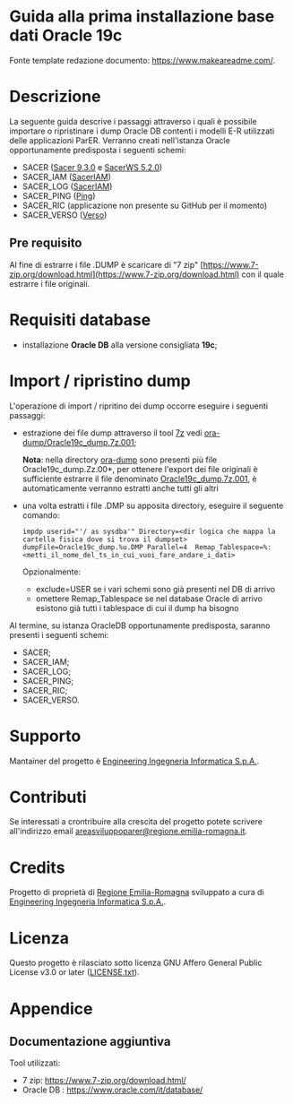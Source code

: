 # Guida alla prima installazione base dati Oracle 19c

Fonte template redazione documento:  https://www.makeareadme.com/.

# Descrizione

La seguente guida descrive i passaggi attraverso i quali è possibile importare o ripristinare i dump Oracle DB contenti i modelli E-R utilizzati delle applicazioni ParER.
Verranno creati nell'istanza Oracle opportunamente predisposta i seguenti schemi:

- SACER ([Sacer 9.3.0](https://github.com/RegioneER/parer-sacer/releases/tag/sacer-jboss-9.3.0) e [SacerWS 5.2.0](https://github.com/RegioneER/parer-sacerws](https://github.com/RegioneER/parer-sacerws/releases/tag/sacerws-5.2.0)))
- SACER_IAM ([SacerIAM](https://github.com/RegioneER/parer-sacer-iam))
- SACER_LOG ([SacerIAM](https://github.com/RegioneER/parer-sacer-iam))
- SACER_PING ([Ping](https://github.com/RegioneER/parer-ping))
- SACER_RIC (applicazione non presente su GitHub per il momento)
- SACER_VERSO ([Verso](https://github.com/RegioneER/parer-verso))

## Pre requisito

Al fine di estrarre i file .DUMP è scaricare di "7 zip" [https://www.7-zip.org/download.html](https://www.7-zip.org/download.html) con il quale estrarre i file originali.


# Requisiti database

- installazione **Oracle DB** alla versione consigliata **19c**;

# Import / ripristino dump

L'operazione di import / ripritino dei dump occorre eseguire i seguenti passaggi: 

- estrazione dei file dump attraverso il tool [7z](https://www.7-zip.org/download.html) vedi [ora-dump/Oracle19c_dump.7z.001](ora-dump/Oracle19c_dump.7z.001);
  
  **Nota**: nella directory [ora-dump](ora-dump) sono presenti più file Oracle19c_dump.Zz.00*, per ottenere l'export dei file originali è sufficiente estrarre il file denominato [Oracle19c_dump.7z.001](ora-dump/Oracle19c_dump.7z.001), è automaticamente verranno estratti anche tutti gli altri

- una volta estratti i file .DMP su apposita directory, eseguire il seguente comando: 

  ```
  impdp userid="'/ as sysdba'" Directory=<dir logica che mappa la cartella fisica dove si trova il dumpset>   dumpFile=Oracle19c_dump.%u.DMP Parallel=4  Remap_Tablespace=%:<metti_il_nome_del_ts_in_cui_vuoi_fare_andare_i_dati>  
  ```
  Opzionalmente:  
    - exclude=USER se i vari schemi sono già presenti nel DB di arrivo
    - omettere Remap_Tablespace se nel database Oracle di arrivo esistono già tutti i tablespace di cui il dump ha bisogno 


Al termine, su istanza OracleDB opportunamente predisposta, saranno presenti i seguenti schemi:

- SACER;
- SACER_IAM; 
- SACER_LOG;
- SACER_PING;
- SACER_RIC;
- SACER_VERSO.
  

# Supporto

Mantainer del progetto è [Engineering Ingegneria Informatica S.p.A.](https://www.eng.it/).

# Contributi

Se interessati a crontribuire alla crescita del progetto potete scrivere all'indirizzo email <a href="mailto:areasviluppoparer@regione.emilia-romagna.it">areasviluppoparer@regione.emilia-romagna.it</a>.

# Credits

Progetto di proprietà di [Regione Emilia-Romagna](https://www.regione.emilia-romagna.it/) sviluppato a cura di [Engineering Ingegneria Informatica S.p.A.](https://www.eng.it/).

# Licenza

Questo progetto è rilasciato sotto licenza GNU Affero General Public License v3.0 or later ([LICENSE.txt](LICENSE.txt)).

# Appendice

## Documentazione aggiuntiva

Tool utilizzati: 

* 7 zip: https://www.7-zip.org/download.html/
* Oracle DB : https://www.oracle.com/it/database/

